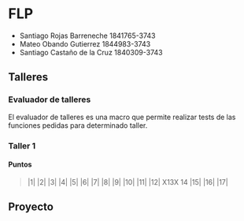 # FLP

* Santiago Rojas Barreneche 1841765-3743
* Mateo Obando Gutierrez 1844983-3743 
* Santiago Castaño de la Cruz 1840309-3743

## Talleres

### Evaluador de talleres
El evaluador de talleres es una macro que permite realizar tests de las funciones pedidas para determinado taller.

### Taller 1
#### Puntos

> |1| |2| |3| |4| |5| |6| |7| |8| |9| |10| |11| |12| X13X 14 |15| |16| |17|

## Proyecto
